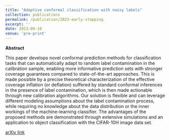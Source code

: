 ```yaml
---
title: "Adaptive conformal classification with noisy labels"
collection: publications
permalink: /publication/2023-early-stopping
excerpt: ''
date: 2023-09-10
venue: 'pre-print'
---
```


**Abstract**

This paper develops novel conformal prediction methods for classification tasks that can automatically adapt to random label contamination in the calibration sample, enabling more informative prediction sets with stronger coverage guarantees compared to state-of-the-art approaches. This is made possible by a precise theoretical characterization of the effective coverage inflation (or deflation) suffered by standard conformal inferences in the presence of label contamination, which is then made actionable through new calibration algorithms. Our solution is flexible and can leverage different modeling assumptions about the label contamination process, while requiring no knowledge about the data distribution or the inner workings of the machine-learning classifier. The advantages of the proposed methods are demonstrated through extensive simulations and an application to object classification with the CIFAR-10H image data set.

[arXiv link](https://arxiv.org/pdf/2309.05092.pdf)